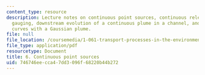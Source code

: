 ```yaml
---
content_type: resource
description: Lecture notes on continuous point sources, continuous release, dilution
  gauging, downstream evolution of a continuous plume in a channel, and break-through
  curves with a Gaussian plume.
file: null
file_location: /coursemedia/1-061-transport-processes-in-the-environment-fall-2008/746746eecca47dd3096f68220b44b272_lec_06.pdf
file_type: application/pdf
resourcetype: Document
title: 6. Continuous point sources
uid: 746746ee-cca4-7dd3-096f-68220b44b272
---
```

